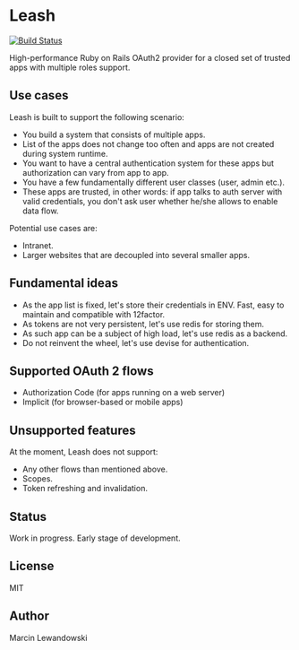 # Leash

[![Build Status](https://travis-ci.org/mspanc/leash.svg?branch=master)](https://travis-ci.org/mspanc/leash)

High-performance Ruby on Rails OAuth2 provider for a closed set of trusted apps with multiple roles support.

## Use cases

Leash is built to support the following scenario:

* You build a system that consists of multiple apps.
* List of the apps does not change too often and apps are not created during system runtime.
* You want to have a central authentication system for these apps but authorization can vary from app to app.
* You have a few fundamentally different user classes (user, admin etc.).
* These apps are trusted, in other words: if app talks to auth server with valid credentials, you don't ask user whether he/she allows to enable data flow.

Potential use cases are:

* Intranet.
* Larger websites that are decoupled into several smaller apps.

## Fundamental ideas

* As the app list is fixed, let's store their credentials in ENV. Fast, easy to maintain and compatible with 12factor.
* As tokens are not very persistent, let's use redis for storing them.
* As such app can be a subject of high load, let's use redis as a backend.
* Do not reinvent the wheel, let's use devise for authentication.

## Supported OAuth 2 flows

* Authorization Code (for apps running on a web server)
* Implicit (for browser-based or mobile apps)

## Unsupported features

At the moment, Leash does not support:

* Any other flows than mentioned above.
* Scopes.
* Token refreshing and invalidation.

## Status

Work in progress. Early stage of development.

## License

MIT

## Author

Marcin Lewandowski